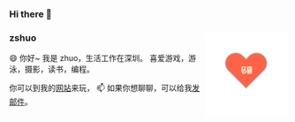 ### Hi there 👋

<!--
**Zzshuo/Zzshuo** is a ✨ _special_ ✨ repository because its `README.md` (this file) appears on your GitHub profile.

Here are some ideas to get you started:

- 🔭 I’m currently working on ...
- 🌱 I’m currently learning ...
- 👯 I’m looking to collaborate on ...
- 🤔 I’m looking for help with ...
- 💬 Ask me about ...
- 📫 How to reach me: ...
- 😄 Pronouns: ...
- ⚡ Fun fact: ...
-->

### zshuo <a href="https://github.com/Zzshuo/iBeats"><img align="right" width="150px" src="https://raw.githubusercontent.com/Zzshuo/iBeats/main/files/heart.svg"/></a>

😄 你好~ 我是 zhuo，生活工作在深圳。
喜爱游戏，游泳，摄影，读书，编程。

你可以到我的[网站](https://zzshuo.github.io/)来玩， 📫 如果你想聊聊，可以给我[发邮件](694814357@qq.com)。
